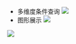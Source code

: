 
- 多维度条件查询  ![](http://m.qpic.cn/psc?/V544s6wW0BVLvA3TeGI72m62Wo4JfOBm/45NBuzDIW489QBoVep5mcZyMXj4ZdAo3hZQKWtYtAq.XuelAK3JcvOZLDcPpTyJ3lPteyBPTkj8phUhQhoeIwWnnfNpiY0yUlp7eBqWR1yw!/b&bo=0QWAAlwHKgMDOTg!&rf=viewer_4)
- 图形展示
![](http://m.qpic.cn/psc?/V544s6wW0BVLvA3TeGI72m62Wo4JfOBm/45NBuzDIW489QBoVep5mcSayullX*HPTh4to2Xd4*U4PIHDpFJq.g2oCvKYcCQk.Pzd7qAlhoitQroYMZe7WAN2JY44DWnbsbt9aMF.s4QQ!/b&bo=agWAAj4HWAMDGbM!&rf=viewer_4)



![](http://m.qpic.cn/psc?/V544s6wW0BVLvA3TeGI72m62Wo4JfOBm/45NBuzDIW489QBoVep5mcSayullX*HPTh4to2Xd4*U6sN*9OGnwoHXJdZ7odaoIhNjJHRhMlPZ0D4pF23rsd.frefwfPLlhR8NWcXgF.b5E!/b&bo=hQWAAlAHUAMDGTo!&rf=viewer_4)
